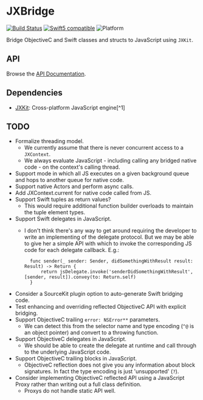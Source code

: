 # JXBridge

[![Build Status][GitHubActionBadge]][ActionsLink]
[![Swift5 compatible][Swift5Badge]][Swift5Link] 
![Platform][SwiftPlatforms]

Bridge ObjectiveC and Swift classes and structs to JavaScript using `JXKit`.

## API

Browse the [API Documentation].

## Dependencies

- [JXKit][]: Cross-platform JavaScript engine[^1]

[Swift Package Manager]: https://swift.org/package-manager
[API Documentation]: https://www.jective.org/JXBridge/documentation/jxbridge/

[ProjectLink]: https://github.com/jectivex/JXBridge
[ActionsLink]: https://github.com/jectivex/JXBridge/actions
[API Documentation]: https://www.jective.org/JXBridge/documentation/jxbridge/

[Swift]: https://swift.org/
[JXKit]: https://github.com/jectivex/JXKit
[JavaScriptCore]: https://trac.webkit.org/wiki/JavaScriptCore

[GitHubActionBadge]: https://img.shields.io/github/workflow/status/jectivex/JXBridge/JXBridge%20CI

[Swift5Badge]: https://img.shields.io/badge/swift-5-orange.svg?style=flat
[Swift5Link]: https://developer.apple.com/swift/
[SwiftPlatforms]: https://img.shields.io/badge/Platforms-macOS%20|%20iOS%20|%20tvOS%20|%20Linux-teal.svg

## TODO

- Formalize threading model.
    - We currently assume that there is never concurrent access to a `JXContext`.
    - We always evaluate JavaScript - including calling any bridged native code - on the context's calling thread.
- Support mode in which all JS executes on a given background queue and hops to another queue for native code.
- Support native Actors and perform async calls.
- Add JXContext.current for native code called from JS.
- Support Swift tuples as return values?
    - This would require additional function builder overloads to maintain the tuple element types.
- Support Swift delegates in JavaScript.
    - I don't think there's any way to get around requiring the developer to write an implementing of the delegate protocol. But we may be able to give her a simple API with which to invoke the corresponding JS code for each delegate callback. E.g.:
    
            func sender(_ sender: Sender, didSomethingWithResult result: Result) -> Return {
                return jsDelegate.invoke('senderDidSomethingWithResult', [sender, result]).convey(to: Return.self)
            }
        
- Consider a SourceKit plugin option to auto-generate Swift bridging code.
- Test enhancing and overriding reflected ObjectiveC API with explicit bridging.
- Support ObjectiveC trailing `error: NSError**` parameters.
    - We can detect this from the selector name and type encoding (`^@` is an object pointer) and convert to a throwing function.
- Support ObjectiveC delegates in JavaScript.
    - We should be able to create the delegate at runtime and call through to the underlying JavaScript code.
- Support ObjectiveC trailing blocks in JavaScript.
    - ObjectiveC reflection does not give you any information about block signatures. In fact the type encoding is just 'unsupported' (`?`).
- Consider implementing ObjectiveC reflected API using a JavaScript Proxy rather than writing out a full class definition.
    - Proxys do not handle static API well.
